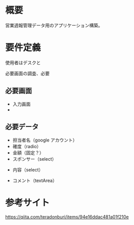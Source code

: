 # 概要

営業週報管理データ用のアプリケーション構築。

# 要件定義

使用者はデスクと

必要画面の調査、必要

## 必要画面

- 入力画面
-

## 必要データ

- 担当者名（google アカウント）
- 確度（radio）
- 金額（固定？）
- スポンサー（select）

* 内容（select）

- コメント（textArea）

# 参考サイト

https://qiita.com/teradonburi/items/94e16ddac481a01f210e
